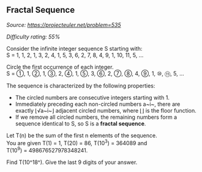 Fractal Sequence
----------------

*Source: https://projecteuler.net/problem=535*


*Difficulty rating: 55%*

Consider the infinite integer sequence S starting with:\
S = 1, 1, 2, 1, 3, 2, 4, 1, 5, 3, 6, 2, 7, 8, 4, 9, 1, 10, 11, 5, ...

Circle the first occurrence of each integer.\
S = ①, 1, ②, 1, ③, 2, ④, 1, ⑤, 3, ⑥, 2, ⑦, ⑧, 4, ⑨, 1, ⑩, ⑪, 5, ...

The sequence is characterized by the following properties:

-   The circled numbers are consecutive integers starting with 1.
-   Immediately preceding each non-circled numbers a~i~, there are
    exactly ⌊√a~i~⌋ adjacent circled numbers, where ⌊⌋ is the floor
    function.
-   If we remove all circled numbers, the remaining numbers form a
    sequence identical to S, so S is a **fractal sequence**.

Let T(n) be the sum of the first n elements of the sequence.\
 You are given T(1) = 1, T(20) = 86, T(10<sup>3</sup>) = 364089 and
T(10<sup>9</sup>) = 498676527978348241.

Find T(10^18^). Give the last 9 digits of your answer.
